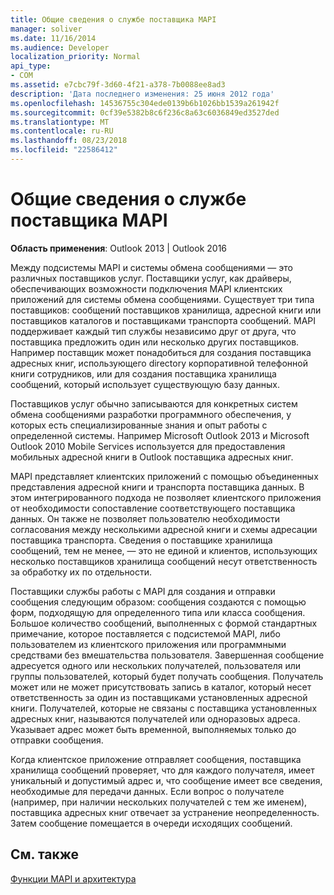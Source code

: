 ```yaml
---
title: Общие сведения о службе поставщика MAPI
manager: soliver
ms.date: 11/16/2014
ms.audience: Developer
localization_priority: Normal
api_type:
- COM
ms.assetid: e7cbc79f-3d60-4f21-a378-7b0088ee8ad3
description: 'Дата последнего изменения: 25 июня 2012 года'
ms.openlocfilehash: 14536755c304ede0139b6b1026bb1539a261942f
ms.sourcegitcommit: 0cf39e5382b8c6f236c8a63c6036849ed3527ded
ms.translationtype: MT
ms.contentlocale: ru-RU
ms.lasthandoff: 08/23/2018
ms.locfileid: "22586412"
---
```

# <a name="mapi-service-provider-overview"></a>Общие сведения о службе поставщика MAPI

  
  
**Область применения**: Outlook 2013 | Outlook 2016 
  
Между подсистемы MAPI и системы обмена сообщениями — это различных поставщиков услуг. Поставщики услуг, как драйверы, обеспечивающих возможности подключения MAPI клиентских приложений для системы обмена сообщениями. Существует три типа поставщиков: сообщений поставщиков хранилища, адресной книги или поставщиков каталогов и поставщиками транспорта сообщений. MAPI поддерживает каждый тип службы независимо друг от друга, что поставщика предложить один или несколько других поставщиков. Например поставщик может понадобиться для создания поставщика адресных книг, использующего directory корпоративной телефонной книги сотрудников, или для создания поставщика хранилища сообщений, который использует существующую базу данных.
  
Поставщиков услуг обычно записываются для конкретных систем обмена сообщениями разработки программного обеспечения, у которых есть специализированные знания и опыт работы с определенной системы. Например Microsoft Outlook 2013 и Microsoft Outlook 2010 Mobile Services используется для предоставления мобильных адресной книги в Outlook поставщика адресных книг. 
  
MAPI представляет клиентских приложений с помощью объединенных представления адресной книги и транспорта поставщика данных. В этом интегрированного подхода не позволяет клиентского приложения от необходимости сопоставление соответствующего поставщика данных. Он также не позволяет пользователю необходимости согласования между несколькими адресной книги и схемы адресации поставщика транспорта. Сведения о поставщике хранилища сообщений, тем не менее, — это не единой и клиентов, использующих несколько поставщиков хранилища сообщений несут ответственность за обработку их по отдельности.
  
Поставщики службы работы с MAPI для создания и отправки сообщения следующим образом: сообщения создаются с помощью форм, подходящую для определенного типа или класса сообщения. Большое количество сообщений, выполненных с формой стандартных примечание, которое поставляется с подсистемой MAPI, либо пользователем из клиентского приложения или программными средствами без вмешательства пользователя. Завершенная сообщение адресуется одного или нескольких получателей, пользователя или группы пользователей, который будет получать сообщения. Получатель может или не может присутствовать запись в каталог, который несет ответственность за один из поставщиками установленных адресной книги. Получателей, которые не связаны с поставщика установленных адресных книг, называются получателей или одноразовых адреса. Указывает адрес может быть временной, выполняемых только до отправки сообщения. 
  
Когда клиентское приложение отправляет сообщения, поставщика хранилища сообщений проверяет, что для каждого получателя, имеет уникальный и допустимый адрес и, что сообщение имеет все сведения, необходимые для передачи данных. Если вопрос о получателе (например, при наличии нескольких получателей с тем же именем), поставщика адресных книг отвечает за устранение неопределенность. Затем сообщение помещается в очереди исходящих сообщений. 
  
## <a name="see-also"></a>См. также



[Функции MAPI и архитектура](mapi-features-and-architecture.md)

